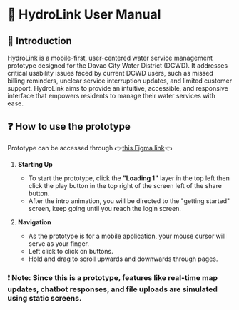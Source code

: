 <h1>📙 HydroLink User Manual</h1>

<h2>👋 Introduction</h2>
HydroLink is a mobile-first, user-centered water service management prototype designed for the Davao City Water District (DCWD). It addresses critical usability issues faced by current DCWD users, such as missed billing reminders, unclear service interruption updates, and limited customer support. HydroLink aims to provide an intuitive, accessible, and responsive interface that empowers residents to manage their water services with ease.

<h2>❓ How to use the prototype</h2>

Prototype can be accessed through 👉[this Figma link](https://www.figma.com/design/mXGtFkhK8MgDcnwCn7ghDr/Water-Billing-System?node-id=0-1&p=f&t=UlFCZe8P9SvhwRo1-0)👈

1. **Starting Up**
    - To start the prototype, click the **"Loading 1"** layer in the top left then click the play button in the top right of the screen left of the share button.
    - After the intro animation, you will be directed to the "getting started" screen, keep going until you reach the login screen.

2. **Navigation**
    - As the prototype is for a mobile application, your mouse cursor will serve as your finger.
    - Left click to click on buttons.
    - Hold and drag to scroll upwards and downwards through pages.

<h3>❗ Note: Since this is a prototype, features like real-time map updates, chatbot responses, and file uploads are simulated using static screens.</h3>


